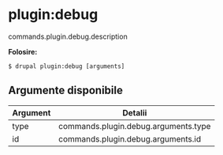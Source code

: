 # plugin:debug
commands.plugin.debug.description

**Folosire:**
```
$ drupal plugin:debug [arguments]
```

## Argumente disponibile
Argument | Detalii
---------|-------------
type | commands.plugin.debug.arguments.type
id | commands.plugin.debug.arguments.id
